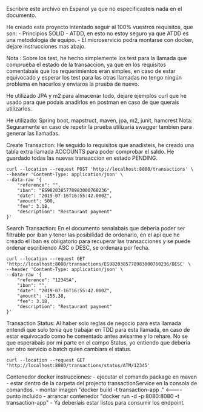 Escribire este archivo en Espanol ya que no especificasteis nada en el documento.


He creado este proyecto intentado seguir al 100% vuestros requisitos, que son:
    - Principios SOLID
    - ATDD, en esto no estoy seguro ya que ATDD es una metodologia de equipo.
    - El microservicio podra montarse con docker, dejare instrucciones mas abajo.
   
Nota : Sobre los test, he hecho simplemente los test para la llamada que comprueba el estado de la transaccion,
        ya que en los requisitos comentabais que los requerimientos eran simples, en caso de estar equivocado y 
        esperar los test para las otras llamadas no tengo ningún problema en hacerlos y enviaros la prueba de nuevo.
        

He utilizado JPA y m2 para almacenar todo, dejare ejemplos curl que he usado para que podais anadirlos en postman en
caso de que querais utilizarlos.

He utilizado: Spring boot, mapstruct, maven, jpa, m2, junit, hamcrest 
Nota: Seguramente en caso de repetir la prueba utilizaria swagger tambien para generar las llamadas.


Create Transaction:
    He seguido lo requisitos que anadisteis, he creado una tabla extra llamada ACCOUNTS para poder comprobar el saldo.
    He guardado todas las nuevas transaccion en estado PENDING.
    
    curl --location --request POST 'http://localhost:8080/transactions' \
    --header 'Content-Type: application/json' \
    --data-raw '{
        "reference": "",
        "iban": "ES9820385778983000760236",
        "date": "2019-07-16T16:55:42.000Z",
        "amount": 500,
        "fee": 3.18,
        "description": "Restaurant payment"
    }'
    
Search Transaction:
    En el documento senalabais que deberia poder ser filtrable por iban y tener las posibilidad de ordenarlo,
    en el api que he creado el iban es obligatorio para recuperar las transacciones y se puede ordenar escribiendo ASC o DESC,
    se ordenara por fecha.

    curl --location --request GET 'http://localhost:8080/transactions/ES9820385778983000760236/DESC' \
    --header 'Content-Type: application/json' \
    --data-raw '{
        "reference": "12345A",
        "iban": "",
        "date": "2019-07-16T16:55:42.000Z",
        "amount": -155.38,
        "fee": 3.18,
        "description": "Restaurant payment"
    }'

Transaction Status:
    Al haber solo reglas de negocio para esta llamada entendi que solo tenia que trabajar en TDD para esta llamada, en caso de estar 
    equivocado como he comentado antes avisarme y lo rehare.
    No se que esperabais por mi parte en el campo Status, yo entiendo que deberia ser otro servicio o batch quien cambiara el status.
    
    curl --location --request GET 'http://localhost:8080/transactions/status/ATM/12345'




Contenedor docker instrucciones:
    - ejecutar el comando package en maven
    - estar dentro de la carpeta del projecto transactionService en la consola de comandos.
    - montar imagen "docker build -t transaction-app ." <---- punto incluido
    - arrancar contenedor "docker run -d -p 8080:8080 -t transaction-app"
    - Ya deberíais estar listos para consumir los endpoint.
